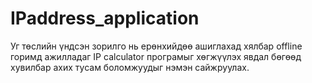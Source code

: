 # IPaddress_application
Уг төслийн үндсэн зорилго нь ерөнхийдөө ашиглахад хялбар offline горимд ажилладаг IP calculator програмыг хөгжүүлэх явдал бөгөөд хувилбар ахих тусам боломжуудыг нэмэн сайжруулах.
